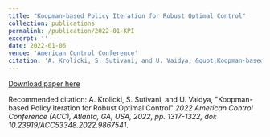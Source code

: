 ```yaml
---
title: "Koopman-based Policy Iteration for Robust Optimal Control"
collection: publications
permalink: /publication/2022-01-KPI
excerpt: ''
date: 2022-01-06
venue: 'American Control Conference'
citation: 'A. Krolicki, S. Sutivani, and U. Vaidya, &quot;Koopman-based Policy Iteration for Robust Optimal Control&quot; <i>2022 American Control Conference (ACC), Atlanta, GA, USA, 2022, pp. 1317-1322, doi: 10.23919/ACC53348.2022.9867541<\i>.'
---
```

[Download paper here](https://ieeexplore.ieee.org/document/9867541)

Recommended citation: A. Krolicki, S. Sutivani, and U. Vaidya, &quot;Koopman-based Policy Iteration for Robust Optimal Control&quot; <i>2022 American Control Conference (ACC), Atlanta, GA, USA, 2022, pp. 1317-1322, doi: 10.23919/ACC53348.2022.9867541</i>.